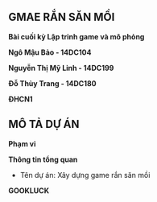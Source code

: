 ﻿## GMAE RẮN SĂN MỒI
**Bài cuối kỳ Lập trinh game và mô phỏng**

**Ngô Mậu Bảo - 14DC104**

**Nguyễn Thị Mỹ Linh - 14DC199**

**Đỗ Thùy Trang - 14DC180**

**ĐHCN1**

## MÔ TẢ DỰ ÁN

**Phạm vi**

**Thông tin tổng quan**

<ul>
  <li>Tên dự án: Xây dựng game rắn săn mồi</li>
</ul>

 **GOOKLUCK**